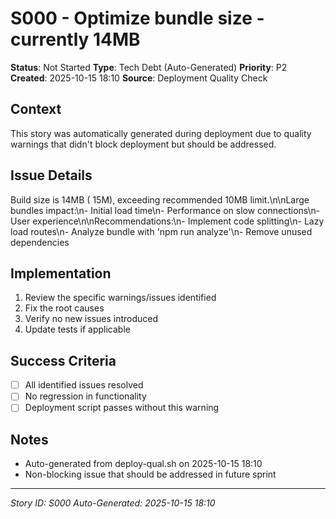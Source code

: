 # S000 - Optimize bundle size - currently 14MB

**Status**: Not Started
**Type**: Tech Debt (Auto-Generated)
**Priority**: P2
**Created**: 2025-10-15 18:10
**Source**: Deployment Quality Check

## Context
This story was automatically generated during deployment due to quality warnings that didn't block deployment but should be addressed.

## Issue Details
Build size is 14MB ( 15M), exceeding recommended 10MB limit.\n\nLarge bundles impact:\n- Initial load time\n- Performance on slow connections\n- User experience\n\nRecommendations:\n- Implement code splitting\n- Lazy load routes\n- Analyze bundle with 'npm run analyze'\n- Remove unused dependencies

## Implementation
1. Review the specific warnings/issues identified
2. Fix the root causes
3. Verify no new issues introduced
4. Update tests if applicable

## Success Criteria
- [ ] All identified issues resolved
- [ ] No regression in functionality
- [ ] Deployment script passes without this warning

## Notes
- Auto-generated from deploy-qual.sh on 2025-10-15 18:10
- Non-blocking issue that should be addressed in future sprint

---
*Story ID: S000*
*Auto-Generated: 2025-10-15 18:10*

